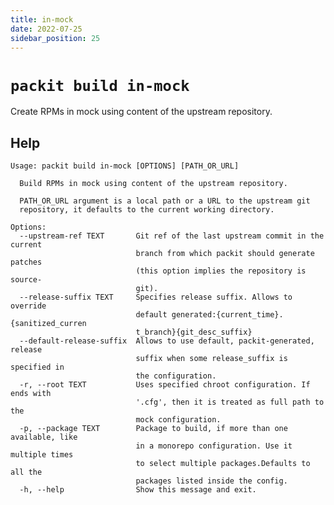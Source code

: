 ```yaml
---
title: in-mock
date: 2022-07-25
sidebar_position: 25
---
```


# `packit build in-mock`

Create RPMs in mock using content of the upstream repository.

## Help

    Usage: packit build in-mock [OPTIONS] [PATH_OR_URL]

      Build RPMs in mock using content of the upstream repository.

      PATH_OR_URL argument is a local path or a URL to the upstream git
      repository, it defaults to the current working directory.

    Options:
      --upstream-ref TEXT       Git ref of the last upstream commit in the current
                                branch from which packit should generate patches
                                (this option implies the repository is source-
                                git).
      --release-suffix TEXT     Specifies release suffix. Allows to override
                                default generated:{current_time}.{sanitized_curren
                                t_branch}{git_desc_suffix}
      --default-release-suffix  Allows to use default, packit-generated, release
                                suffix when some release_suffix is specified in
                                the configuration.
      -r, --root TEXT           Uses specified chroot configuration. If ends with
                                '.cfg', then it is treated as full path to the
                                mock configuration.
      -p, --package TEXT        Package to build, if more than one available, like
                                in a monorepo configuration. Use it multiple times
                                to select multiple packages.Defaults to all the
                                packages listed inside the config.
      -h, --help                Show this message and exit.
